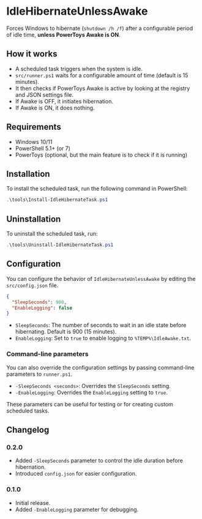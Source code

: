 # IdleHibernateUnlessAwake

Forces Windows to hibernate (`shutdown /h /f`) after a configurable period of idle time, **unless PowerToys Awake is ON**.

## How it works

- A scheduled task triggers when the system is idle.
- `src/runner.ps1` waits for a configurable amount of time (default is 15 minutes).
- It then checks if PowerToys Awake is active by looking at the registry and JSON settings file.
- If Awake is OFF, it initiates hibernation.
- If Awake is ON, it does nothing.

## Requirements

- Windows 10/11
- PowerShell 5.1+ (or 7)
- PowerToys (optional, but the main feature is to check if it is running)

## Installation

To install the scheduled task, run the following command in PowerShell:

```powershell
.\tools\Install-IdleHibernateTask.ps1
```

## Uninstallation

To uninstall the scheduled task, run:

```powershell
.\tools\Uninstall-IdleHibernateTask.ps1
```

## Configuration

You can configure the behavior of `IdleHibernateUnlessAwake` by editing the `src/config.json` file.

```json
{
  "SleepSeconds": 900,
  "EnableLogging": false
}
```

- `SleepSeconds`: The number of seconds to wait in an idle state before hibernating. Default is 900 (15 minutes).
- `EnableLogging`: Set to `true` to enable logging to `%TEMP%\IdleAwake.txt`.

### Command-line parameters

You can also override the configuration settings by passing command-line parameters to `runner.ps1`.

- `-SleepSeconds <seconds>`: Overrides the `SleepSeconds` setting.
- `-EnableLogging`: Overrides the `EnableLogging` setting to `true`.

These parameters can be useful for testing or for creating custom scheduled tasks.

## Changelog

### 0.2.0
- Added `-SleepSeconds` parameter to control the idle duration before hibernation.
- Introduced `config.json` for easier configuration.

### 0.1.0
- Initial release.
- Added `-EnableLogging` parameter for debugging.
